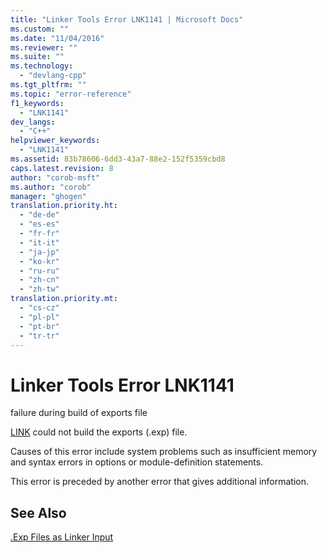 ```yaml
---
title: "Linker Tools Error LNK1141 | Microsoft Docs"
ms.custom: ""
ms.date: "11/04/2016"
ms.reviewer: ""
ms.suite: ""
ms.technology: 
  - "devlang-cpp"
ms.tgt_pltfrm: ""
ms.topic: "error-reference"
f1_keywords: 
  - "LNK1141"
dev_langs: 
  - "C++"
helpviewer_keywords: 
  - "LNK1141"
ms.assetid: 83b78606-6dd3-43a7-88e2-152f5359cbd8
caps.latest.revision: 8
author: "corob-msft"
ms.author: "corob"
manager: "ghogen"
translation.priority.ht: 
  - "de-de"
  - "es-es"
  - "fr-fr"
  - "it-it"
  - "ja-jp"
  - "ko-kr"
  - "ru-ru"
  - "zh-cn"
  - "zh-tw"
translation.priority.mt: 
  - "cs-cz"
  - "pl-pl"
  - "pt-br"
  - "tr-tr"
---
```

# Linker Tools Error LNK1141
failure during build of exports file  
  
 [LINK](../../build/reference/linker-command-line-syntax.md) could not build the exports (.exp) file.  
  
 Causes of this error include system problems such as insufficient memory and syntax errors in options or module-definition statements.  
  
 This error is preceded by another error that gives additional information.  
  
## See Also  
 [.Exp Files as Linker Input](../../build/reference/dot-exp-files-as-linker-input.md)